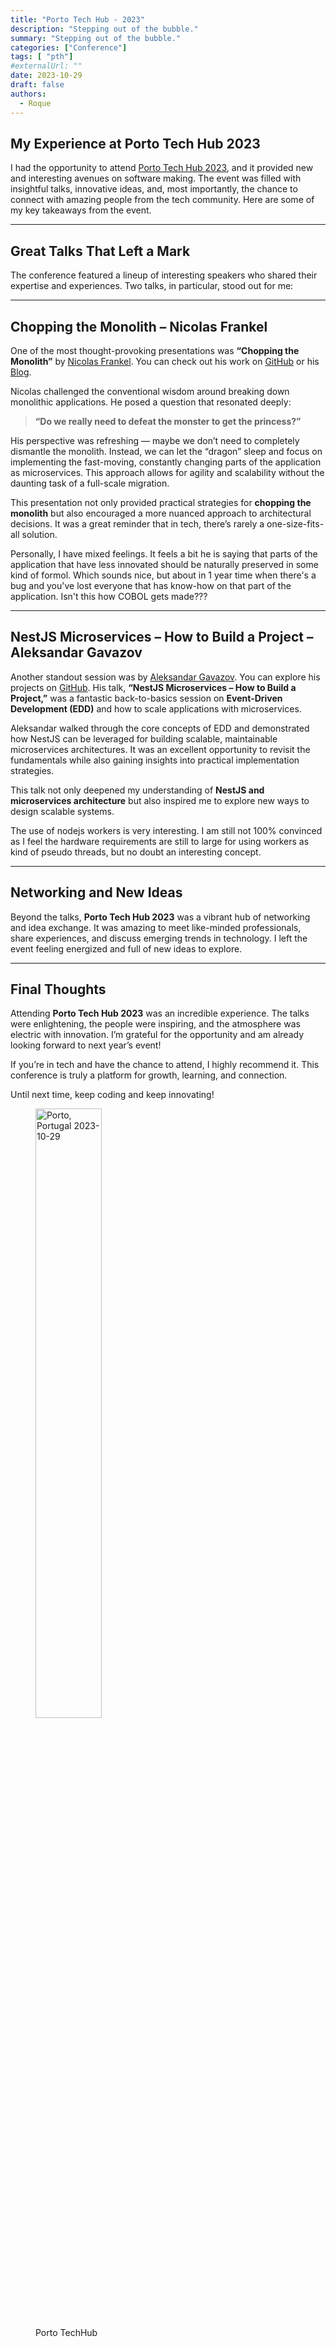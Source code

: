```yaml
---
title: "Porto Tech Hub - 2023"
description: "Stepping out of the bubble."
summary: "Stepping out of the bubble."
categories: ["Conference"]
tags: [ "pth"]
#externalUrl: ""
date: 2023-10-29
draft: false
authors:
  - Roque
---
```


## My Experience at Porto Tech Hub 2023  

I had the opportunity to attend [Porto Tech Hub 2023](https://portotechhub.com/conference-2023/), and it provided new and interesting avenues on software making. The event was filled with insightful talks, innovative ideas, and, most importantly, the chance to connect with amazing people from the tech community. Here are some of my key takeaways from the event.  

---

## Great Talks That Left a Mark  

The conference featured a lineup of interesting speakers who shared their expertise and experiences. Two talks, in particular, stood out for me:  

---

## Chopping the Monolith – Nicolas Frankel  

One of the most thought-provoking presentations was **“Chopping the Monolith”** by [Nicolas Frankel](https://www.linkedin.com/in/nicolasfrankel/?originalSubdomain=ch). You can check out his work on [GitHub](https://github.com/nfrankel) or his [Blog](https://blog.frankel.ch/).  

Nicolas challenged the conventional wisdom around breaking down monolithic applications. He posed a question that resonated deeply:  
> **“Do we really need to defeat the monster to get the princess?”**  

His perspective was refreshing — maybe we don’t need to completely dismantle the monolith. Instead, we can let the “dragon” sleep and focus on implementing the fast-moving, constantly changing parts of the application as microservices. This approach allows for agility and scalability without the daunting task of a full-scale migration.  

This presentation not only provided practical strategies for **chopping the monolith** but also encouraged a more nuanced approach to architectural decisions. It was a great reminder that in tech, there’s rarely a one-size-fits-all solution.  

Personally, I have mixed feelings. It feels a bit he is saying that parts of the application that have less innovated should be naturally preserved in some kind of formol. Which sounds nice, but about in 1 year time when there's a bug and you've lost everyone that has know-how on that part of the application. Isn't this how COBOL gets made???

---

## NestJS Microservices – How to Build a Project – Aleksandar Gavazov  

Another standout session was by [Aleksandar Gavazov](https://www.linkedin.com/in/agavazov/?originalSubdomain=bg). You can explore his projects on [GitHub](https://github.com/agavazov). His talk, **“NestJS Microservices – How to Build a Project,”** was a fantastic back-to-basics session on **Event-Driven Development (EDD)** and how to scale applications with microservices.  

Aleksandar walked through the core concepts of EDD and demonstrated how NestJS can be leveraged for building scalable, maintainable microservices architectures. It was an excellent opportunity to revisit the fundamentals while also gaining insights into practical implementation strategies.  

This talk not only deepened my understanding of **NestJS and microservices architecture** but also inspired me to explore new ways to design scalable systems.  

The use of nodejs workers is very interesting. I am still not 100% convinced as I feel the hardware requirements are still to large for using workers as kind of pseudo threads, but no doubt an interesting concept.

---

## Networking and New Ideas  

Beyond the talks, **Porto Tech Hub 2023** was a vibrant hub of networking and idea exchange. It was amazing to meet like-minded professionals, share experiences, and discuss emerging trends in technology. I left the event feeling energized and full of new ideas to explore.  

---

## Final Thoughts  

Attending **Porto Tech Hub 2023** was an incredible experience. The talks were enlightening, the people were inspiring, and the atmosphere was electric with innovation. I’m grateful for the opportunity and am already looking forward to next year’s event!  

If you’re in tech and have the chance to attend, I highly recommend it. This conference is truly a platform for growth, learning, and connection.  

Until next time, keep coding and keep innovating!  

<figure>
    <img src="https://encrypted-tbn0.gstatic.com/images?q=tbn:ANd9GcSs9S8IRkOmg9iAAP07hjVyF1ty49EcsCbvAnYuivf4vzpQ3ugmZM3SwI4QjbnojjmUXqw&usqp=CAU" width="50%" height="50%" class="center"
         alt="Porto, Portugal 2023-10-29">
    <figcaption class="center">Porto TechHub</figcaption>
</figure>
